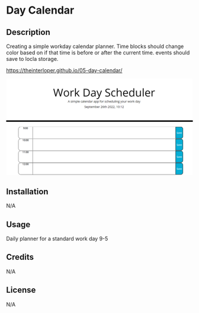 # Day Calendar

## Description

Creating a simple workday calendar planner. Time blocks should change color based on if that time is before or after the current time.
events should save to locla storage.

https://theinterloper.github.io/05-day-calendar/

![](assets/images/work-day.png)

## Installation

N/A

## Usage

Daily planner for a standard work day 9-5

## Credits

N/A

## License

N/A
